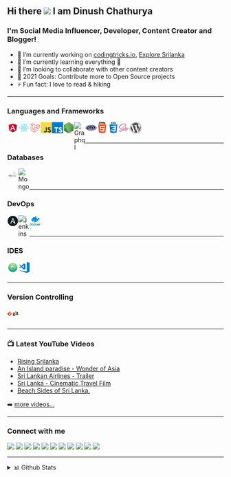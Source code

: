 ## Hi there <img src="https://media.giphy.com/media/hvRJCLFzcasrR4ia7z/giphy.gif" width="25px"></a> I am Dinush Chathurya

### I'm Social Media Influencer, Developer, Content Creator and Blogger!

- 🔭 I’m currently working on  [codingtricks.io](http://codingtricks.io/), [Explore Srilanka](https://www.youtube.com/channel/UCEByobwqWIcn7ujLG9TTDcQ)
- 🌱 I’m currently learning everything 🤣
- 👯 I’m looking to collaborate with other content creators
- 🥅 2021 Goals: Contribute more to Open Source projects
- ⚡ Fun fact: I love to read & hiking

---

### Languages and Frameworks

<img align="left" alt="Angular" width="26px" src="https://raw.githubusercontent.com/github/explore/80688e429a7d4ef2fca1e82350fe8e3517d3494d/topics/angular/angular.png" />
<img align="left" alt="React" width="26px" src="https://raw.githubusercontent.com/github/explore/80688e429a7d4ef2fca1e82350fe8e3517d3494d/topics/react/react.png" />
<img align="left" alt="Laravel" width="26px" src="https://raw.githubusercontent.com/github/explore/56a826d05cf762b2b50ecbe7d492a839b04f3fbf/topics/laravel/laravel.png" />
<img align="left" alt="JavaScript" width="26px" src="https://raw.githubusercontent.com/github/explore/80688e429a7d4ef2fca1e82350fe8e3517d3494d/topics/javascript/javascript.png" />
<img align="left" alt="Typescript" width="26px" src="https://raw.githubusercontent.com/github/explore/80688e429a7d4ef2fca1e82350fe8e3517d3494d/topics/typescript/typescript.png" />
<img align="left" alt="Nodejs" width="26px" src="https://raw.githubusercontent.com/github/explore/80688e429a7d4ef2fca1e82350fe8e3517d3494d/topics/nodejs/nodejs.png" />
<img align="left" alt="Graphql" width="26px" src="https://graphql.org/img/logo.svg" />
<img align="left" alt="PHP" width="26px" src="https://raw.githubusercontent.com/github/explore/ccc16358ac4530c6a69b1b80c7223cd2744dea83/topics/php/php.png" />
<img align="left" alt="HTML5" width="26px" src="https://raw.githubusercontent.com/github/explore/80688e429a7d4ef2fca1e82350fe8e3517d3494d/topics/html/html.png" />
<img align="left" alt="CSS3" width="26px" src="https://raw.githubusercontent.com/github/explore/80688e429a7d4ef2fca1e82350fe8e3517d3494d/topics/css/css.png" />
<img align="left" alt="Sass" width="26px" src="https://raw.githubusercontent.com/github/explore/80688e429a7d4ef2fca1e82350fe8e3517d3494d/topics/sass/sass.png" />
<img align="left" alt="Wordpress" width="26px" src="https://raw.githubusercontent.com/github/explore/80688e429a7d4ef2fca1e82350fe8e3517d3494d/topics/wordpress/wordpress.png" />

<br/>
<br/>

---

### Databases

<img align="left" alt="MySQL" width="26px" src="https://raw.githubusercontent.com/github/explore/80688e429a7d4ef2fca1e82350fe8e3517d3494d/topics/mysql/mysql.png" />
<img align="left" alt="Mongo" width="26px" src="https://avatars.githubusercontent.com/u/45120?s=200&v=4" />

<br/>
<br/>

---

### DevOps

<img align="left" alt="jenkins" width="26px" src="https://raw.githubusercontent.com/github/explore/80688e429a7d4ef2fca1e82350fe8e3517d3494d/topics/ansible/ansible.png" />
<img align="left" alt="jenkins" width="26px" src="https://avatars.githubusercontent.com/u/107424?s=200&v=4" />
<img align="left" alt="jenkins" width="26px" src="https://raw.githubusercontent.com/github/explore/80688e429a7d4ef2fca1e82350fe8e3517d3494d/topics/docker/docker.png" />

<br>
<br>

---

### IDES

<img align="left" alt="Atom" width="26px" src="https://raw.githubusercontent.com/github/explore/80688e429a7d4ef2fca1e82350fe8e3517d3494d/topics/atom/atom.png" />
<img align="left" alt="Visual Studio Code" width="26px" src="https://raw.githubusercontent.com/github/explore/80688e429a7d4ef2fca1e82350fe8e3517d3494d/topics/visual-studio-code/visual-studio-code.png" />

<br/>
<br/>

---

### Version Controlling

<img align="left" alt="Git" width="26px" src="https://raw.githubusercontent.com/github/explore/80688e429a7d4ef2fca1e82350fe8e3517d3494d/topics/git/git.png" />


<br/>
<br/>

<!-- <div style="text-align:center;">

![Anurag's github stats](https://github-readme-stats.vercel.app/api?username=dinushchathurya&count_private=true&show_icons=true&theme=radical)

[![Omid Nikrah StackOverflow](https://github-readme-stackoverflow.vercel.app/?userID=9960450&theme=dark)](https://stackoverflow.com/users/9960450/dinush-chathurya)
![Top Langs](https://github-readme-stats.vercel.app/api/top-langs/?username=dinushchathurya) -->

 <!-- 📊 **This week I spent my time on**

![wakatime stats](https://github-readme-stats-taupe-two.vercel.app/api/wakatime?username=dinushchathurya&hide_title=true&hide_border=true&langs_count=5) -->
---

### 📺 Latest YouTube Videos

<!-- YOUTUBE:START -->
- [Rising Srilanka](https://www.youtube.com/watch?v=9E92mYNIepA)
- [An Island paradise - Wonder of Asia](https://www.youtube.com/watch?v=oOgxKIV641o)
- [Sri Lankan Airlines - Trailer](https://www.youtube.com/watch?v=U9oPv_T2k8g)
- [Sri  Lanka - Cinematic Travel Film](https://www.youtube.com/watch?v=wfhQf8EcSXU)
- [Beach Sides of Sri Lanka.](https://www.youtube.com/watch?v=imBeu23sUf8)
<!-- YOUTUBE:END -->


➡️ [more videos...](https://www.youtube.com/channel/UCEByobwqWIcn7ujLG9TTDcQ)

---

### Connect with me

[<img src="https://img.icons8.com/fluent/25/000000/facebook-new.png"/>](https://m.facebook.com/dinush.chathurya)
[<img src="https://img.icons8.com/fluent/25/000000/twitter.png"/>](https://twitter.com/DinushChathurya)
[<img src="https://img.icons8.com/color/25/000000/linkedin.png"/>](https://www.linkedin.com/in/dinushchathurya)
[<img src="https://img.icons8.com/fluent/25/000000/youtube-play.png"/>](https://www.youtube.com/channel/UCEByobwqWIcn7ujLG9TTDcQ)
[<img src="https://img.icons8.com/fluent/25/000000/domain.png"/>](https://dinushchathurya.github.io)
[<img src="https://img.icons8.com/color/25/000000/npm.png"/>](https://www.npmjs.com/~dinush)
[<img src="https://img.icons8.com/ios-filled/25/000000/laravel.png"/>](https://packagist.org/users/dinushchathurya/packages/)
[<img src="https://img.icons8.com/windows/25/000000/kaggle.png"/>](https://www.kaggle.com/dinushchathurya)
[<img src="https://img.icons8.com/ios-glyphs/25/000000/fm-radio.png"/>](https://dinushchathurya.github.io/radio)
[<img src="https://img.icons8.com/bubbles/25/000000/patreon.png"/>](https://www.patreon.com/dinushchathurya)
[<img src="https://img.icons8.com/color/25/000000/rss.png"/>](https://codingtricks.io/)

---

<!-- 
### 📊 Github Stats

<div class="row" style="height:195px;">
  <img align="left" alt="Dinush Chathurya Github Stats" src="https://github-readme-stats.vercel.app/api?username=dinushchathurya&count_private=true&show_icons=true&theme=algolia" />
    <img align="left" alt="Top Languages" src="https://github-readme-stats.vercel.app/api/top-langs/?username=dinushchathurya&theme=algolia&langs_count=15&layout=compact" />
 
</div> -->

<!-- <details>
  <summary>:zap: Github Stats</summary>

  <img align="left" alt="Dinush Chathurya Github Stats" src="https://github-readme-stats.vercel.app/api?username=dinushchathurya&count_private=true&show_icons=true&theme=algolia" />

</details> -->


<details>
  <summary>📊 Github Stats</summary>
<br><br>
  <img align="left" alt="Dinush Chathurya Github Stats" src="https://github-readme-stats.vercel.app/api?username=dinushchathurya&count_private=true&show_icons=true&theme=algolia" style="height:214px;"/>
    <img align="left" alt="Top Languages" src="https://github-readme-stats.vercel.app/api/top-langs/?username=dinushchathurya&theme=algolia&langs_count=15&layout=compact" />

</details>
